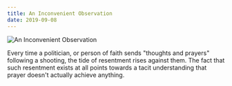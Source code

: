 ```yaml
---
title: An Inconvenient Observation
date: 2019-09-08
---
```


![An Inconvenient Observation](https://source.unsplash.com/9ZQzrLWV52M/1600x900)

Every time a politician, or person of faith sends "thoughts and prayers" following a shooting, the tide of resentment rises against them. The fact that such resentment exists at all points towards a tacit understanding that prayer doesn't actually achieve anything.